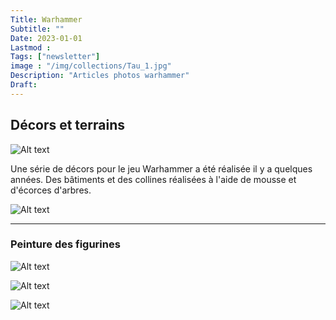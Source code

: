 ```yaml
---
Title: Warhammer
Subtitle: ""
Date: 2023-01-01
Lastmod : 
Tags: ["newsletter"]
image : "/img/collections/Tau_1.jpg"
Description: "Articles photos warhammer"
Draft: 
---
```



Décors et terrains
-
![Alt text](/img/collections/Decors_2.png "Terrain")


Une série de décors pour le jeu Warhammer a été réalisée il y a quelques années. Des bâtiments et des collines réalisées à l'aide de mousse et d'écorces d'arbres. 


![Alt text](/img/collections/Ouroukai_decors.jpg "Colline")

---

### Peinture des figurines


![Alt text](/img/collections/Tau_2.jpg "Firewarrior T'au")

![Alt text](/img/collections/Tau_3.jpg "bannerbearer T'au")

![Alt text](/img/collections/Tau_4.jpg "Drone T'au")

